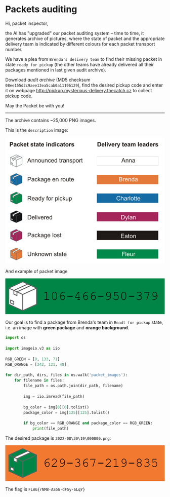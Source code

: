 # Packets auditing

Hi, packet inspector,

the AI has "upgraded" our packet auditing system – time to time, it generates archive of pictures, where the state of
packet and the appropriate delivery team is indicated by different colours for each packet transport number.

We have a plea from `Brenda's delivery team` to find their missing packet in state `ready for pickup` (the other teams
have
already delivered all their packages mentioned in last given audit archive).

Download _audit archive_ (MD5 checksum `08ee155d2c9aee13ea5cab0a11196129`), find the desired pickup code and enter it on
webpage http://pickup.mysterious-delivery.thecatch.cz to collect pickup code.

May the Packet be with you!

---

The archive contains ~25,000 PNG images.

This is the `description` image:

![](description.png)

And example of packet image

![](000000.png)

Our goal is to find a package from Brenda's team in `Readt for pickup` state, i.e. an image
with **green package** and **orange background**.

```python
import os

import imageio.v3 as iio

RGB_GREEN = [0, 133, 71]
RGB_ORANGE = [242, 121, 48]

for dir_path, dirs, files in os.walk('packet_images'):
    for filename in files:
        file_path = os.path.join(dir_path, filename)

        img = iio.imread(file_path)

        bg_color = img[0][0].tolist()
        package_color = img[125][125].tolist()

        if bg_color == RGB_ORANGE and package_color == RGB_GREEN:
            print(file_path)
```

The desired package is `2022-08\30\19\000000.png`:

![](000000-correct.png)

The flag is `FLAG{rNM8-Aa5G-dF5y-6LqY}`